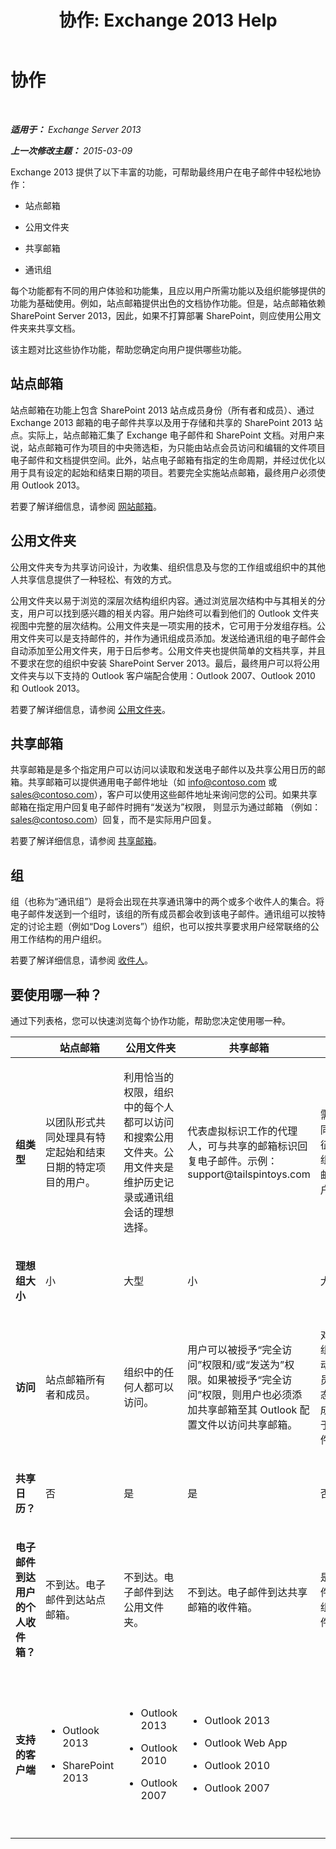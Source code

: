 ﻿---
title: '协作: Exchange 2013 Help'
TOCTitle: 协作
ms:assetid: f45c1be1-2a66-4610-a28d-4adc6d212769
ms:mtpsurl: https://technet.microsoft.com/zh-cn/library/JJ218725(v=EXCHG.150)
ms:contentKeyID: 50491984
ms.date: 01/11/2018
mtps_version: v=EXCHG.150
ms.translationtype: HT
---

# 协作

 

_**适用于：** Exchange Server 2013_

_**上一次修改主题：** 2015-03-09_

Exchange 2013 提供了以下丰富的功能，可帮助最终用户在电子邮件中轻松地协作：

  - 站点邮箱

  - 公用文件夹

  - 共享邮箱

  - 通讯组

每个功能都有不同的用户体验和功能集，且应以用户所需功能以及组织能够提供的功能为基础使用。例如，站点邮箱提供出色的文档协作功能。但是，站点邮箱依赖 SharePoint Server 2013，因此，如果不打算部署 SharePoint，则应使用公用文件夹来共享文档。

该主题对比这些协作功能，帮助您确定向用户提供哪些功能。

## 站点邮箱

站点邮箱在功能上包含 SharePoint 2013 站点成员身份（所有者和成员）、通过 Exchange 2013 邮箱的电子邮件共享以及用于存储和共享的 SharePoint 2013 站点。实际上，站点邮箱汇集了 Exchange 电子邮件和 SharePoint 文档。对用户来说，站点邮箱可作为项目的中央筛选柜，为只能由站点会员访问和编辑的文件项目电子邮件和文档提供空间。此外，站点电子邮箱有指定的生命周期，并经过优化以用于具有设定的起始和结束日期的项目。若要完全实施站点邮箱，最终用户必须使用 Outlook 2013。

若要了解详细信息，请参阅 [网站邮箱](site-mailboxes-exchange-2013-help.md)。

## 公用文件夹

公用文件夹专为共享访问设计，为收集、组织信息及与您的工作组或组织中的其他人共享信息提供了一种轻松、有效的方式。

公用文件夹以易于浏览的深层次结构组织内容。通过浏览层次结构中与其相关的分支，用户可以找到感兴趣的相关内容。用户始终可以看到他们的 Outlook 文件夹视图中完整的层次结构。公用文件夹是一项实用的技术，它可用于分发组存档。公用文件夹可以是支持邮件的，并作为通讯组成员添加。发送给通讯组的电子邮件会自动添加至公用文件夹，用于日后参考。公用文件夹也提供简单的文档共享，并且不要求在您的组织中安装 SharePoint Server 2013。最后，最终用户可以将公用文件夹与以下支持的 Outlook 客户端配合使用：Outlook 2007、Outlook 2010 和 Outlook 2013。

若要了解详细信息，请参阅 [公用文件夹](public-folders-exchange-2013-help.md)。

## 共享邮箱

共享邮箱是是多个指定用户可以访问以读取和发送电子邮件以及共享公用日历的邮箱。共享邮箱可以提供通用电子邮件地址（如 info@contoso.com 或 sales@contoso.com），客户可以使用这些邮件地址来询问您的公司。如果共享邮箱在指定用户回复电子邮件时拥有“发送为”权限， 则显示为通过邮箱 （例如：sales@contoso.com）回复，而不是实际用户回复。

若要了解详细信息，请参阅 [共享邮箱](shared-mailboxes-exchange-2013-help.md)。

## 组

组（也称为“通讯组”）是将会出现在共享通讯簿中的两个或多个收件人的集合。将电子邮件发送到一个组时，该组的所有成员都会收到该电子邮件。通讯组可以按特定的讨论主题（例如“Dog Lovers”）组织，也可以按共享要求用户经常联络的公用工作结构的用户组织。

若要了解详细信息，请参阅 [收件人](recipients-exchange-2013-help.md)。

## 要使用哪一种？

通过下列表格，您可以快速浏览每个协作功能，帮助您决定使用哪一种。


<table>
<colgroup>
<col style="width: 20%" />
<col style="width: 20%" />
<col style="width: 20%" />
<col style="width: 20%" />
<col style="width: 20%" />
</colgroup>
<thead>
<tr class="header">
<th></th>
<th>站点邮箱</th>
<th>公用文件夹</th>
<th>共享邮箱</th>
<th>组</th>
</tr>
</thead>
<tbody>
<tr class="odd">
<td><p><strong>组类型</strong></p></td>
<td><p>以团队形式共同处理具有特定起始和结束日期的特定项目的用户。</p></td>
<td><p>利用恰当的权限，组织中的每个人都可以访问和搜索公用文件夹。公用文件夹是维护历史记录或通讯组会话的理想选择。</p></td>
<td><p>代表虚拟标识工作的代理人，可与共享的邮箱标识回复电子邮件。示例：support@tailspintoys.com</p></td>
<td><p>需要向有共同兴趣或特征的收件人组发送电子邮件的用户。</p></td>
</tr>
<tr class="even">
<td><p><strong>理想组大小</strong></p></td>
<td><p>小</p></td>
<td><p>大型</p></td>
<td><p>小</p></td>
<td><p>大型</p></td>
</tr>
<tr class="odd">
<td><p><strong>访问</strong></p></td>
<td><p>站点邮箱所有者和成员。</p></td>
<td><p>组织中的任何人都可以访问。</p></td>
<td><p>用户可以被授予“完全访问”权限和/或“发送为”权限。如果被授予“完全访问”权限，则用户也必须添加共享邮箱至其 Outlook 配置文件以访问共享邮箱。</p></td>
<td><p>对于通讯组，必须手动添加成员。对于动态通讯组，成员添加基于筛选条件。</p></td>
</tr>
<tr class="even">
<td><p><strong>共享日历？</strong></p></td>
<td><p>否</p></td>
<td><p>是</p></td>
<td><p>是</p></td>
<td><p>否</p></td>
</tr>
<tr class="odd">
<td><p><strong>电子邮件到达用户的个人收件箱？</strong></p></td>
<td><p>不到达。电子邮件到达站点邮箱。</p></td>
<td><p>不到达。电子邮件到达公用文件夹。</p></td>
<td><p>不到达。电子邮件到达共享邮箱的收件箱。</p></td>
<td><p>是。电子邮件到达通讯组成员的收件箱。</p></td>
</tr>
<tr class="even">
<td><p><strong>支持的客户端</strong></p></td>
<td><ul>
<li><p>Outlook 2013</p></li>
<li><p>SharePoint 2013</p></li>
</ul></td>
<td><ul>
<li><p>Outlook 2013</p></li>
<li><p>Outlook 2010</p></li>
<li><p>Outlook 2007</p></li>
</ul></td>
<td><ul>
<li><p>Outlook 2013</p></li>
<li><p>Outlook Web App</p></li>
<li><p>Outlook 2010</p></li>
<li><p>Outlook 2007</p></li>
</ul></td>
<td><ul>
<li><p>Outlook 2013</p></li>
<li><p>Outlook Web App</p></li>
<li><p>Outlook 2010</p></li>
<li><p>Outlook 2007</p></li>
</ul></td>
</tr>
</tbody>
</table>

